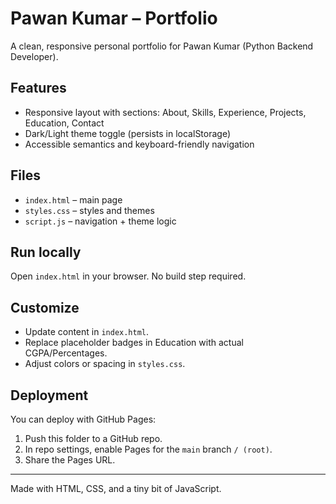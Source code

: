# Pawan Kumar – Portfolio

A clean, responsive personal portfolio for Pawan Kumar (Python Backend Developer).

## Features
- Responsive layout with sections: About, Skills, Experience, Projects, Education, Contact
- Dark/Light theme toggle (persists in localStorage)
- Accessible semantics and keyboard-friendly navigation

## Files
- `index.html` – main page
- `styles.css` – styles and themes
- `script.js` – navigation + theme logic

## Run locally
Open `index.html` in your browser. No build step required.

## Customize
- Update content in `index.html`.
- Replace placeholder badges in Education with actual CGPA/Percentages.
- Adjust colors or spacing in `styles.css`.

## Deployment
You can deploy with GitHub Pages:
1. Push this folder to a GitHub repo.
2. In repo settings, enable Pages for the `main` branch `/ (root)`.
3. Share the Pages URL.

---
Made with HTML, CSS, and a tiny bit of JavaScript.


